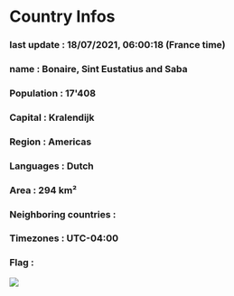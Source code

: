 # Country  Infos
### last update : 18/07/2021, 06:00:18 (France time)

### name : Bonaire, Sint Eustatius and Saba
### Population : 17'408
### Capital : Kralendijk
### Region : Americas
### Languages : Dutch
### Area : 294 km²
### Neighboring countries : 
### Timezones : UTC-04:00

### Flag :
![](https://restcountries.eu/data/bes.svg)